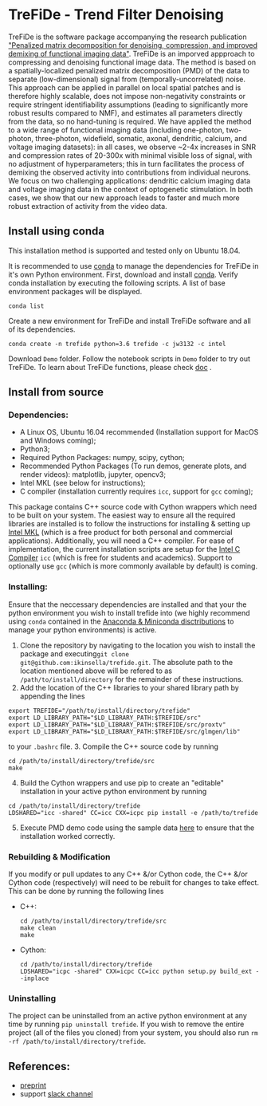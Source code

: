 # TreFiDe - Trend Filter Denoising


TreFiDe is the software package accompanying the research publication
["Penalized matrix decomposition for denoising, compression, and improved demixing of 
functional imaging data"](https://doi.org/10.1101/334706). TreFiDe is an imporved appproach 
to compressing and denoising functional image data. The method is based on a spatially-localized 
penalized matrix decomposition (PMD) of the data to separate (low-dimensional) signal from 
(temporally-uncorrelated) noise. This approach can be applied in parallel on local spatial 
patches and is therefore highly scalable, does not impose non-negativity constraints or require 
stringent identifiability assumptions (leading to significantly more robust results compared to 
NMF), and estimates all parameters directly from the data, so no hand-tuning is required. We 
have applied the method to a wide range of functional imaging data (including one-photon, 
two-photon, three-photon, widefield, somatic, axonal, dendritic, calcium, and voltage imaging 
datasets): in all cases, we observe ~2-4x increases in SNR and compression rates of 20-300x 
with minimal visible loss of signal, with no adjustment of hyperparameters; this in turn 
facilitates the process of demixing the observed activity into contributions from individual 
neurons. We focus on two challenging applications: dendritic calcium imaging data and voltage 
imaging data in the context of optogenetic stimulation. In both cases, we show that our new 
approach leads to faster and much more robust extraction of activity from the video data.


## Install using conda

This installation method is supported and tested only on Ubuntu 18.04.

It is recommended to use [conda](https://www.anaconda.com/) to manage the 
dependencies for TreFiDe in it's own Python environment.
First, download and install [conda](https://www.anaconda.com/distribution/). Verify conda installation
by executing the following scripts. A list of base environment packages will be displayed.
```
conda list
```

<!-- pytorch only requires nvidia driver, doesn't require to install cuda. -->
Create a new environment for TreFiDe and install TreFiDe software and all of its dependencies. 

```
conda create -n trefide python=3.6 trefide -c jw3132 -c intel
```

Download `Demo` folder. Follow the notebook scripts in `Demo` folder to try out TreFiDe.
To learn about TreFiDe functions, please check [doc](http://htmlpreview.github.io/?https://github.com/ikinsella/trefide/blob/doc/doc/trefide.html)
.


## Install from source

### Dependencies:
- A Linux OS, Ubuntu 16.04 recommended (Installation support for MacOS and Windows coming);
- Python3;
- Required Python Packages: numpy, scipy, cython;
- Recommended Python Packages (To run demos, generate plots, and render videos): matplotlib, jupyter, opencv3; 
- Intel MKL (see below for instructions);
- C compiler (installation currently requires ```icc```, support for ```gcc``` coming);

This package contains C++ source code with Cython wrappers which need to be built on your system. 
The easiest way to ensure all the required libraries are installed is to follow the instructions for installing & setting up [Intel MKL](https://software.intel.com/en-us/mkl) (which is a free product for both personal and commercial applications).
Additionally, you will need a C++ compiler. For ease of implementation, the current installation scripts are setup for the [Intel C Compiler](https://software.intel.com/en-us/c-compilers) ```icc``` (which is free for students and academics). Support to optionally use ```gcc``` (which is more commonly available by default) is coming.

### Installing:
Ensure that the neccessary dependencies are installed and that your the python environment you wish to install trefide into (we highly recommend using ```conda``` contained in the [Anaconda & Miniconda disctributions](https://www.anaconda.com/download/#linux) to manage your python environments) is active.
1. Clone the repository by navigating to the location you wish to install the package and executing```git clone git@github.com:ikinsella/trefide.git```. The absolute path to the location mentioned above will be refered to as ```/path/to/install/directory``` for the remainder of these instructions.
2. Add the location of the C++ libraries to your shared library path by appending the lines
```
export TREFIDE="/path/to/install/directory/trefide"
export LD_LIBRARY_PATH="$LD_LIBRARY_PATH:$TREFIDE/src"
export LD_LIBRARY_PATH="$LD_LIBRARY_PATH:$TREFIDE/src/proxtv"
export LD_LIBRARY_PATH="$LD_LIBRARY_PATH:$TREFIDE/src/glmgen/lib"
```
to your ```.bashrc``` file.
3. Compile the C++ source code by running 
```
cd /path/to/install/directory/trefide/src
make
```
4. Build the Cython wrappers and use pip to create an "editable" installation in your active python environment by running
```
cd /path/to/install/directory/trefide
LDSHARED="icc -shared" CC=icc CXX=icpc pip install -e /path/to/trefide
```
5. Execute PMD demo code using the sample data [here](https://drive.google.com/file/d/1v8E61-mKwyGNVPQFrLabsLsjA-l6D21E/view?usp=sharing) to ensure that the installation worked correctly.

### Rebuilding & Modification
If you modify or pull updates to any C++ &/or Cython code, the C++ &/or Cython code (respectively) will need to be rebuilt for changes to take effect. This can be done by running the following lines
- C++:
  ```
  cd /path/to/install/directory/trefide/src
  make clean
  make
  ```
- Cython:
  ```
  cd /path/to/install/directory/trefide
  LDSHARED="icpc -shared" CXX=icpc CC=icc python setup.py build_ext --inplace
  ``` 

### Uninstalling
The project can be uninstalled from an active python environment at any time by running ```pip uninstall trefide```. If you wish to remove the entire project (all of the files you cloned) from your system, you should also run ```rm -rf /path/to/install/directory/trefide```.

## References:
- [preprint](https://www.biorxiv.org/content/early/2018/06/03/334706.article-info)
- support [slack channel](https://join.slack.com/t/trefide/shared_invite/enQtMzc5NDM4MDk4OTgxLWE0NjNhZGE5N2VlMTcxNGEwODhkMmFlMjcyYmIzYTdkOGVkYThhNjdkMzEyZmM1NzIzYzc0NTZkYmVjMDY5ZTg)
